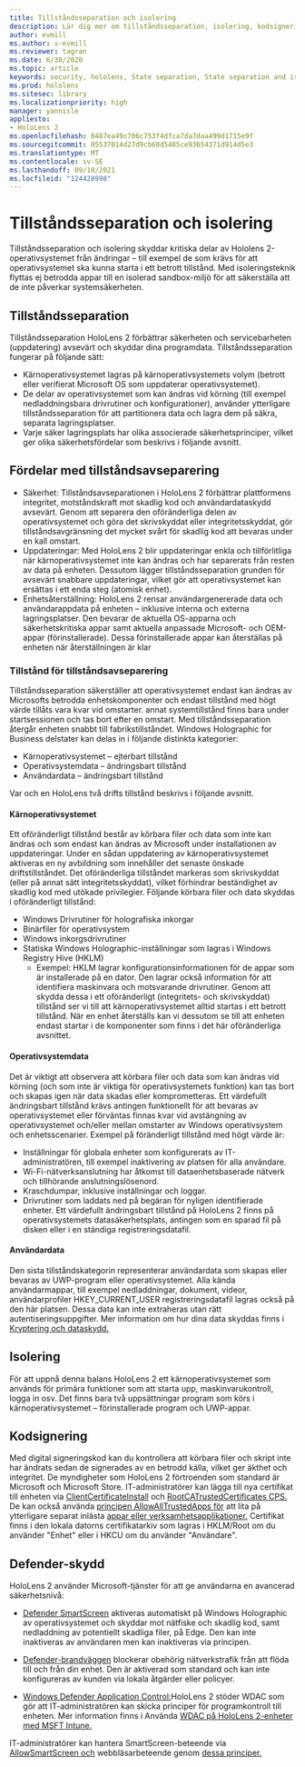 ```yaml
---
title: Tillståndsseparation och isolering
description: Lär dig mer om tillståndsseparation, isolering, kodsignering och defender-program på din HoloLens 2-enhet med mixad verklighet.
author: evmill
ms.author: v-evmill
ms.reviewer: tagran
ms.date: 6/30/2020
ms.topic: article
keywords: security, hololens, State separation, State separation and isolation, hololens 2, hololens2 security, security overview, security architecture, architecture, hololens 2 architecture
ms.prod: hololens
ms.sitesec: library
ms.localizationpriority: high
manager: yannisle
appliesto:
- HoloLens 2
ms.openlocfilehash: 0487ea49c706c753f4dfca7da7daa499d1715e9f
ms.sourcegitcommit: 05537014d27d9cb60d5485ce93654371d914d5e3
ms.translationtype: MT
ms.contentlocale: sv-SE
ms.lasthandoff: 09/10/2021
ms.locfileid: "124428998"
---
```

# <a name="state-separation-and-isolation"></a>Tillståndsseparation och isolering

Tillståndsseparation och isolering skyddar kritiska delar av Hololens 2-operativsystemet från ändringar – till exempel de som krävs för att operativsystemet ska kunna starta i ett betrott tillstånd. Med isoleringsteknik flyttas ej betrodda appar till en isolerad sandbox-miljö för att säkerställa att de inte påverkar systemsäkerheten.

## <a name="state-separation"></a>Tillståndsseparation

Tillståndsseparation HoloLens 2 förbättrar säkerheten och servicebarheten (uppdatering) avsevärt och skyddar dina programdata.  Tillståndsseparation fungerar på följande sätt:
  * Kärnoperativsystemet lagras på kärnoperativsystemets volym (betrott eller verifierat Microsoft OS som uppdaterar operativsystemet).
  * De delar av operativsystemet som kan ändras vid körning (till exempel nedladdningsbara drivrutiner och konfigurationer), använder ytterligare tillståndsseparation för att partitionera data och lagra dem på säkra, separata lagringsplatser.
  * Varje säker lagringsplats har olika associerade säkerhetsprinciper, vilket ger olika säkerhetsfördelar som beskrivs i följande avsnitt.

## <a name="state-separation-benefits"></a>Fördelar med tillståndsavseparering

  * Säkerhet: Tillståndsavseparationen i HoloLens 2 förbättrar plattformens integritet, motståndskraft mot skadlig kod och användardataskydd avsevärt. Genom att separera den oföränderliga delen av operativsystemet och göra det skrivskyddat eller integritetsskyddat, gör tillståndsavgränsning det mycket svårt för skadlig kod att bevaras under en kall omstart. 
  * Uppdateringar: Med HoloLens 2 blir uppdateringar enkla och tillförlitliga när kärnoperativsystemet inte kan ändras och har separerats från resten av data på enheten.  Dessutom lägger tillståndsseparation grunden för avsevärt snabbare uppdateringar, vilket gör att operativsystemet kan ersättas i ett enda steg (atomisk enhet).
  * Enhetsåterställning: HoloLens 2 rensar användargenererade data och användarappdata på enheten – inklusive interna och externa lagringsplatser. Den bevarar de aktuella OS-apparna och säkerhetskritiska appar samt aktuella anpassade Microsoft- och OEM-appar (förinstallerade). Dessa förinstallerade appar kan återställas på enheten när återställningen är klar

### <a name="state-separation-states"></a>Tillstånd för tillståndsavseparering

Tillståndsseparation säkerställer att operativsystemet endast kan ändras av Microsofts betrodda enhetskomponenter och endast tillstånd med högt värde tillåts vara kvar vid omstarter. annat systemtillstånd finns bara under startsessionen och tas bort efter en omstart. Med tillståndsseparation återgår enheten snabbt till fabrikstillståndet. Windows Holographic for Business delstater kan delas in i följande distinkta kategorier:
  * Kärnoperativsystemet – ejterbart tillstånd
  * Operativsystemdata – ändringsbart tillstånd 
  * Användardata – ändringsbart tillstånd

Var och en HoloLens två drifts tillstånd beskrivs i följande avsnitt.

#### <a name="core-operating-system"></a>Kärnoperativsystemet

Ett oföränderligt tillstånd består av körbara filer och data som inte kan ändras och som endast kan ändras av Microsoft under installationen av uppdateringar. Under en sådan uppdatering av kärnoperativsystemet aktiveras en ny avbildning som innehåller det senaste önskade driftstillståndet.
Det oföränderliga tillståndet markeras som skrivskyddat (eller på annat sätt integritetsskyddat), vilket förhindrar beständighet av skadlig kod med utökade privilegier. Följande körbara filer och data skyddas i oföränderligt tillstånd:
  * Windows Drivrutiner för holografiska inkorgar
  * Binärfiler för operativsystem
  * Windows inkorgsdrivrutiner
  * Statiska Windows Holographic-inställningar som lagras i Windows Registry Hive (HKLM)
    * Exempel: HKLM lagrar konfigurationsinformationen för de appar som är installerade på en dator. Den lagrar också information för att identifiera maskinvara och motsvarande drivrutiner.
Genom att skydda dessa i ett oföränderligt (integritets- och skrivskyddat) tillstånd ser vi till att kärnoperativsystemet alltid startas i ett betrott tillstånd. När en enhet återställs kan vi dessutom se till att enheten endast startar i de komponenter som finns i det här oföränderliga avsnittet. 

#### <a name="operating-system-data"></a>Operativsystemdata 

Det är viktigt att observera att körbara filer och data som kan ändras vid körning (och som inte är viktiga för operativsystemets funktion) kan tas bort och skapas igen när data skadas eller komprometteras. Ett värdefullt ändringsbart tillstånd krävs antingen funktionellt för att bevaras av operativsystemet eller förväntas finnas kvar vid avstängning av operativsystemet och/eller mellan omstarter av Windows operativsystem och enhetsscenarier. Exempel på föränderligt tillstånd med högt värde är:
  * Inställningar för globala enheter som konfigurerats av IT-administratören, till exempel inaktivering av platsen för alla användare.
  * Wi-Fi-nätverksanslutning har åtkomst till dataenhetsbaserade nätverk och tillhörande anslutningslösenord.
  * Kraschdumpar, inklusive inställningar och loggar.
  * Drivrutiner som laddats ned på begäran för nyligen identifierade enheter.
Ett värdefullt ändringsbart tillstånd på HoloLens 2 finns på operativsystemets datasäkerhetsplats, antingen som en sparad fil på disken eller i en ständiga registreringsdatafil.

#### <a name="user-data"></a>Användardata

Den sista tillståndskategorin representerar användardata som skapas eller bevaras av UWP-program eller operativsystemet. Alla kända användarmappar, till exempel nedladdningar, dokument, videor, användarprofiler HKEY_CURRENT_USER registreringsdatafil lagras också på den här platsen. Dessa data kan inte extraheras utan rätt autentiseringsuppgifter. Mer information om hur dina data skyddas finns i [Kryptering och dataskydd.](security-encryption-data-protection.md)

##  <a name="isolation"></a>Isolering

För att uppnå denna balans HoloLens 2 ett kärnoperativsystemet som används för primära funktioner som att starta upp, maskinvarukontroll, logga in osv. Det finns bara två uppsättningar program som körs i kärnoperativsystemet – förinstallerade program och UWP-appar.

## <a name="code-signing"></a>Kodsignering

Med digital signeringskod kan du kontrollera att körbara filer och skript inte har ändrats sedan de signerades av en betrodd källa, vilket ger äkthet och integritet. De myndigheter som HoloLens 2 förtroenden som standard är Microsoft och Microsoft Store. IT-administratörer kan lägga till nya certifikat till enheten via [ClientCertificateInstall](/windows/client-management/mdm/clientcertificateinstall-csp) och [RootCATrustedCertificates CPS.](/windows/client-management/mdm/rootcacertificates-csp) De kan också använda [principen AllowAllTrustedApps för](/windows/client-management/mdm/policy-csp-applicationmanagement#applicationmanagement-allowalltrustedapps) att lita på ytterligare separat inlästa [appar eller verksamhetsapplikationer.](/intune/apps/lob-apps-windows) Certifikat finns i den lokala datorns certifikatarkiv som lagras i HKLM/Root om du använder "Enhet" eller i HKCU om du använder "Användare".

## <a name="defender-protections"></a>Defender-skydd
HoloLens 2 använder Microsoft-tjänster för att ge användarna en avancerad säkerhetsnivå:

* [Defender SmartScreen](/windows/security/threat-protection/microsoft-defender-smartscreen/microsoft-defender-smartscreen-overview) aktiveras automatiskt på Windows Holographic av operativsystemet och skyddar mot nätfiske och skadlig kod, samt nedladdning av potentiellt skadliga filer, på Edge. Den kan inte inaktiveras av användaren men kan inaktiveras via principen.

* [Defender-brandväggen](/windows/security/threat-protection/windows-firewall/windows-firewall-with-advanced-security) blockerar obehörig nätverkstrafik från att flöda till och från din enhet. Den är aktiverad som standard och kan inte konfigureras av kunden via lokala åtgärder eller policyer. 

* [Windows Defender Application Control:](/windows/security/threat-protection/windows-defender-application-control/wdac-and-applocker-overview)HoloLens 2 stöder WDAC som gör att IT-administratören kan skicka principer för programkontroll till enheten. Mer information finns i Använda [WDAC på HoloLens 2-enheter med MSFT Intune.](/mem/intune/configuration/custom-profile-hololens) 

IT-administratörer kan hantera SmartScreen-beteende via [AllowSmartScreen och](/windows/client-management/mdm/policy-csp-browser#browser-allowsmartscreen) webbläsarbeteende genom [dessa principer.](/windows/client-management/mdm/policy-csps-supported-by-hololens2) 

